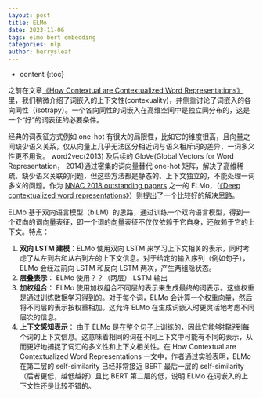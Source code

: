 ```yaml
---
layout: post
title: ELMo
date: 2023-11-06
tags: elmo bert embedding
categories: nlp
author: berrysleaf
---
```

* content
{:toc}


之前在文章[《How Contextual are Contextualized Word Representations》]({{site.baseurl}}/2023/09/28/How-Contextual-are-Contextualized-Word-Representations/)里，我们稍微介绍了词嵌入的上下文性(contexuality)，并侧重讨论了词嵌入的各向同性（isotrapy）。一个各向同性的词嵌入在高维空间中是独立同分布的，这是一个“好”的词表征的必要条件。




经典的词表征方式例如 one-hot 有很大的局限性，比如它的维度很高，且向量之间缺少语义关系，仅从向量上几乎无法区分相近词与语义相斥词的差异，一词多义性更不用说。 word2vec(2013) 及后续的 GloVe(Global Vectors for Word Representation， 2014)通过密集的词向量替代 one-hot 矩阵，解决了高维稀疏、缺少语义关联的问题，但这些方法都是静态的、上下文独立的，不能处理一词多义的问题。作为 [NNAC 2018 outstanding papers](https://naacl2018.wordpress.com/2018/04/11/outstanding-papers/) 之一的 ELMo，（[《Deep contextualized word representations》](https://arxiv.org/pdf/1802.05365.pdf)）则提出了一个比较好的解决思路。

ELMo 基于双向语言模型（biLM）的思路，通过训练一个双向语言模型，得到一个双向的词向量表征，即一个词的向量表征不仅仅依赖于它自身，还依赖于它的上下文。特点：
1. **双向 LSTM 建模**：ELMo 使用双向 LSTM 来学习上下文相关的表示，同时考虑了从左到右和从右到左的上下文信息。对于给定的输入序列（例如句子），ELMo 会经过前向 LSTM 和反向 LSTM 两次，产生两组隐状态。
2. **层叠表示**： ELMo 使用？？（两层） LSTM 输出
3. **加权组合**： ELMo 使用加权组合不同层的表示来生成最终的词表示。这些权重是通过训练数据学习得到的。对于每个词，ELMo 会计算一个权重向量，然后将不同层的表示按权重相加。这允许 ELMo 在生成词嵌入时更灵活地考虑不同层次的信息。
4. **上下文感知表示**： 由于 ELMo 是在整个句子上训练的，因此它能够捕捉到每个词的上下文信息。这意味着相同的词在不同上下文中可能有不同的表示，从而更好地捕捉了词汇的多义性和上下文相关性。在 How Contextual are Contextualized Word Representations 一文中，作者通过实验表明，ELMo 在第二层的 self-similarity 已经非常接近 BERT 最后一层的 self-similarity（后者更低，越低越好）且比 BERT 第二层的低，说明 ELMo 在词嵌入的上下文性还是比较不错的。